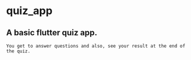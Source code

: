 # quiz_app

## A basic flutter quiz app.
    You get to answer questions and also, see your result at the end of the quiz.
